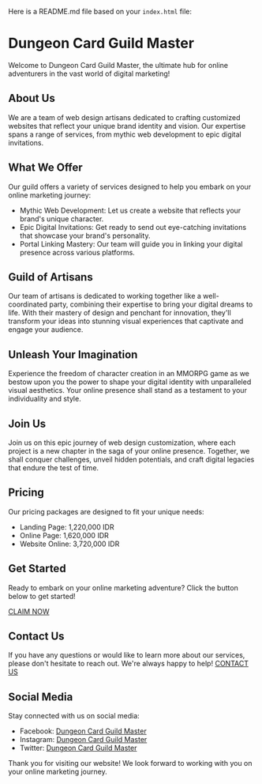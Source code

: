 Here is a README.md file based on your `index.html` file:

**Dungeon Card Guild Master**
==========================

Welcome to Dungeon Card Guild Master, the ultimate hub for online adventurers in the vast world of digital marketing!

**About Us**
------------

We are a team of web design artisans dedicated to crafting customized websites that reflect your unique brand identity and vision. Our expertise spans a range of services, from mythic web development to epic digital invitations.

**What We Offer**
-----------------

Our guild offers a variety of services designed to help you embark on your online marketing journey:

* Mythic Web Development: Let us create a website that reflects your brand's unique character.
* Epic Digital Invitations: Get ready to send out eye-catching invitations that showcase your brand's personality.
* Portal Linking Mastery: Our team will guide you in linking your digital presence across various platforms.

**Guild of Artisans**
---------------------

Our team of artisans is dedicated to working together like a well-coordinated party, combining their expertise to bring your digital dreams to life. With their mastery of design and penchant for innovation, they'll transform your ideas into stunning visual experiences that captivate and engage your audience.

**Unleash Your Imagination**
----------------------------

Experience the freedom of character creation in an MMORPG game as we bestow upon you the power to shape your digital identity with unparalleled visual aesthetics. Your online presence shall stand as a testament to your individuality and style.

**Join Us**
---------

Join us on this epic journey of web design customization, where each project is a new chapter in the saga of your online presence. Together, we shall conquer challenges, unveil hidden potentials, and craft digital legacies that endure the test of time.

**Pricing**
----------

Our pricing packages are designed to fit your unique needs:

* Landing Page: 1,220,000 IDR
* Online Page: 1,620,000 IDR
* Website Online: 3,720,000 IDR

**Get Started**
--------------

Ready to embark on your online marketing adventure? Click the button below to get started!

[CLAIM NOW](javascript:;)

**Contact Us**
-------------

If you have any questions or would like to learn more about our services, please don't hesitate to reach out. We're always happy to help! [CONTACT US](javascript:;)

**Social Media**
----------------

Stay connected with us on social media:

* Facebook: [Dungeon Card Guild Master](https://www.facebook.com/)
* Instagram: [Dungeon Card Guild Master](https://www.instagram.com/)
* Twitter: [Dungeon Card Guild Master](https://twitter.com/)

Thank you for visiting our website! We look forward to working with you on your online marketing journey.